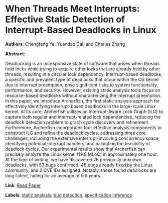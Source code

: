 # When Threads Meet Interrupts: Effective Static Detection of Interrupt-Based Deadlocks in Linux

**Authors**: Chengfeng Ye, Yuandao Cai, and Charles Zhang

**Abstract**:

Deadlocking is an unresponsive state of software that arises when threads hold locks while trying to acquire other locks that are already held by other threads, resulting in a circular lock dependency. Interrupt-based deadlocks, a specific and prevalent type of deadlocks that occur within the OS kernel due to interrupt preemption, pose significant risks to system functionality, performance, and security. However, existing static analysis tools focus on resource-based deadlocks without characterizing the interrupt preemption. In this paper, we introduce Archerfish, the first static analysis approach for effectively identifying interrupt-based deadlocks in the large-scale Linux kernel. At its core, Archerfish utilizes an Interrupt-Aware Lock Graph (ILG) to capture both regular and interrupt-related lock dependencies, reducing the deadlock detection problem to graph cycle discovery and refinement. Furthermore, Archerfish incorporates four effective analysis components to construct ILG and refine the deadlock cycles, addressing three core challenges, including the extensive interrupt-involving concurrency space, identifying potential interrupt handlers, and validating the feasibility of deadlock cycles. Our experimental results show that Archerfish can precisely analyze the Linux kernel (19.8 MLoC) in approximately one hour. At the time of writing, we have discovered 76 previously unknown deadlocks, with 53 bugs confirmed, 46 bugs already fixed by the Linux community, and 2 CVE IDs assigned. Notably, those found deadlocks are long-latent, hiding for an average of 9.9 years.

**Link**: [Read Paper](https://www.usenix.org/system/files/usenixsecurity24-zhao.pdf)

**Labels**: [static analysis](../../labels/static_analysis.md), [bug detection](../../labels/bug_detection.md), [specification inference](../../labels/specification_inference.md)
